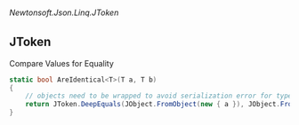 ###### Newtonsoft.Json.Linq.JToken
## JToken

Compare Values for Equality
``` csharp
static bool AreIdentical<T>(T a, T b)
{
    // objects need to be wrapped to avoid serialization error for types like Guid..
    return JToken.DeepEquals(JObject.FromObject(new { a }), JObject.FromObject(new { b }));
}
```

